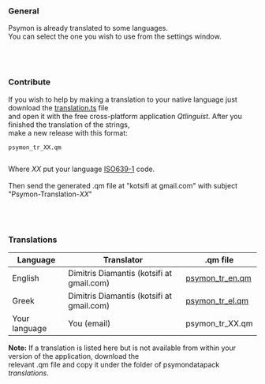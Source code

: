 ### General ###
Psymon is already translated to some languages.<br>
You can select the one you wish to use from the settings window.<br>
<br><br><br>


<h3>Contribute</h3>
If you wish to help by making a translation to your native language just download the <a href='http://code.google.com/p/psymon/source/browse/trunk/psymondatapack/translations/translation.ts'>translation.ts</a> file <br>and open it with the free cross-platform application <i>Qtlinguist</i>. After you finished the translation of the strings, <br>make a new release with this format:<br>
<pre><code>psymon_tr_XX.qm<br>
</code></pre>
Where  <i>XX</i>  put your language <a href='http://en.wikipedia.org/wiki/List_of_ISO_639-1_codes'>ISO639-1</a> code.<br>
<br>
Then send the generated .qm file at "kotsifi at gmail.com" with subject "Psymon-Translation-<i>XX</i>"<br>
<br><br><br>

<h3>Translations</h3>
<table><thead><th> <b>Language</b> </th><th> <b>Translator</b> </th><th> <b>.qm file</b> </th></thead><tbody>
<tr><td> English         </td><td> Dimitris Diamantis (kotsifi at gmail.com) </td><td> <a href='http://psymon.googlecode.com/svn/trunk/psymondatapack/translations/psymon_tr_en.qm'>psymon_tr_en.qm</a> </td></tr>
<tr><td> Greek           </td><td> Dimitris Diamantis (kotsifi at gmail.com) </td><td> <a href='http://psymon.googlecode.com/svn/trunk/psymondatapack/translations/psymon_tr_el.qm'>psymon_tr_el.qm</a> </td></tr>
<tr><td> Your language   </td><td> You (email)       </td><td> psymon_tr_XX.qm </td></tr></tbody></table>



<b>Note:</b> If a translation is listed here but is not available from within your version of the application, download the <br>relevant .qm file and copy it under the folder of psymondatapack  <i>translations</i>.